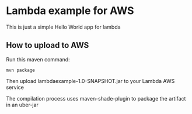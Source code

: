 # Lambda example for AWS

This is just a simple Hello World app for lambda

## How to upload to AWS

Run this maven command:

```
mvn package
```

Then upload lambdaexample-1.0-SNAPSHOT.jar to your Lambda AWS service

The compilation process uses maven-shade-plugin to package the artifact in an uber-jar
